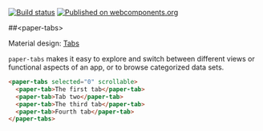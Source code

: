 [![Build status](https://travis-ci.org/PolymerElements/paper-tabs.svg?branch=master)](https://travis-ci.org/PolymerElements/paper-tabs) [![Published on webcomponents.org](https://img.shields.io/badge/webcomponents.org-published-blue.svg)](https://beta.webcomponents.org/element/PolymerElements/paper-tabs)

##&lt;paper-tabs&gt;

Material design: [Tabs](https://www.google.com/design/spec/components/tabs.html)

`paper-tabs` makes it easy to explore and switch between different views or functional aspects of an app, or to browse categorized data sets.

<!---
```
<custom-element-demo>
  <template>
    <script src="../webcomponentsjs/webcomponents-lite.js"></script>
    <link rel="import" href="paper-tabs.html">
    <style>
      body {
        margin: 0;
        display: flex;
        align-items: flex-end;
        height: 80px;
        background: #009688;
        color: white;
      }
      paper-tabs {
        font-family: 'Roboto', 'Noto', sans-serif;
        -webkit-font-smoothing: antialiased;
        width: 100%;
        text-transform: uppercase;
        margin-bottom: 1px;
      }
    </style>
    <next-code-block></next-code-block>
  </template>
</custom-element-demo>
```
-->

```html
<paper-tabs selected="0" scrollable>
  <paper-tab>The first tab</paper-tab>
  <paper-tab>Tab two</paper-tab>
  <paper-tab>The third tab</paper-tab>
  <paper-tab>Fourth tab</paper-tab>
</paper-tabs>
```
